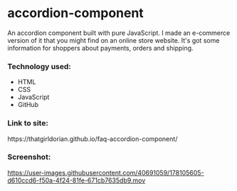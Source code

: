 # accordion-component
An accordion component built with pure JavaScript. I made an e-commerce version of it that you might find on an online store website. It's got some information for shoppers about payments, orders and shipping. 

<h3>Technology used:</h3>

- HTML
- CSS
- JavaScript
- GitHub

<h3>Link to site:</h3>
https://thatgirldorian.github.io/faq-accordion-component/

<h3>Screenshot:</h3>

https://user-images.githubusercontent.com/40691059/178105605-d610ccd6-f50a-4f24-81fe-671cb7635db9.mov


